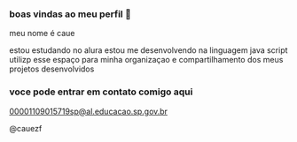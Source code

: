 ### boas vindas ao meu perfil 🐸

meu nome é caue

estou estudando no alura
estou me desenvolvendo na linguagem java script
utilizp esse espaço para minha organizaçao e compartilhamento dos meus projetos desenvolvidos

### voce pode entrar em contato comigo aqui

00001109015719sp@al.educacao.sp.gov.br

@cauezf
